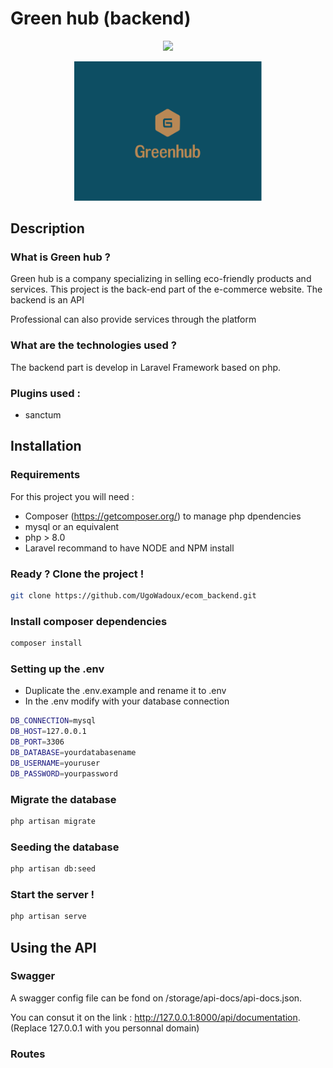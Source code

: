 # Green hub (backend)
<p align="center">
  <img src="https://img.shields.io/badge/Laravel-FF2D20?style=for-the-badge&logo=laravel&logoColor=white" >
</p>


<p align="center">
  <img src="https://raw.githubusercontent.com/UgoWadoux/ecom_front/main/src/assets/images/Greeen-Hub-restyle-1.webp"  width="300">  
</p>

## Description

### What is Green hub   ?

Green hub is a company specializing in selling eco-friendly products and services. This project is the back-end part of the e-commerce website.
The backend is an API 

Professional can also provide services through the platform


### What are the technologies used ?

The backend part is develop in Laravel Framework based on php.

### Plugins used :

- sanctum

  
## Installation
### Requirements
For this project you will need :
- Composer (https://getcomposer.org/) to manage php dpendencies
- mysql or an equivalent
- php > 8.0
- Laravel recommand to have NODE and NPM install

### Ready ? Clone the project !
```sh
git clone https://github.com/UgoWadoux/ecom_backend.git
```
### Install composer dependencies
```sh
composer install
```
### Setting up the .env

- Duplicate the .env.example and rename it to .env
- In the .env modify with your database connection
```sh
DB_CONNECTION=mysql
DB_HOST=127.0.0.1
DB_PORT=3306
DB_DATABASE=yourdatabasename
DB_USERNAME=youruser
DB_PASSWORD=yourpassword
```
### Migrate the database 
```sh
php artisan migrate
```
### Seeding the database
```sh
php artisan db:seed
```
### Start the server !
```sh
php artisan serve
```
## Using the API
### Swagger
A swagger config file can be fond on /storage/api-docs/api-docs.json.

You can consut it on the link : http://127.0.0.1:8000/api/documentation. (Replace  127.0.0.1 with you personnal domain)
### Routes

